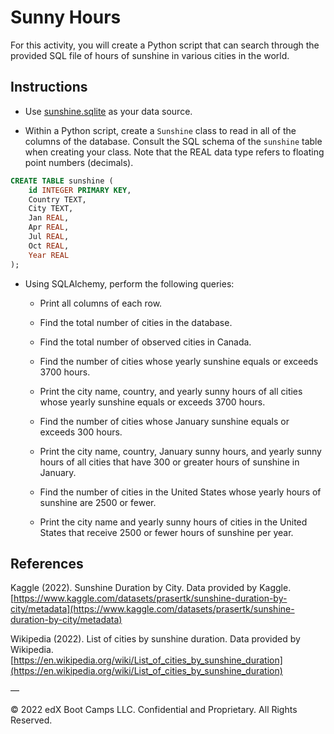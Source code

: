 # Sunny Hours

For this activity, you will create a Python script that can search through the provided SQL file of hours of sunshine in various cities in the world.

## Instructions

* Use [sunshine.sqlite](Resources/sunshine.sqlite) as your data source.

* Within a Python script, create a `Sunshine` class to read in all of the columns of the database. Consult the SQL schema of the `sunshine` table when creating your class. Note that the REAL data type refers to floating point numbers (decimals).

```sql
CREATE TABLE sunshine (
    id INTEGER PRIMARY KEY,
    Country TEXT,
    City TEXT,
    Jan REAL,
    Apr REAL,
    Jul REAL,
    Oct REAL,
    Year REAL
);
```

* Using SQLAlchemy, perform the following queries:

  * Print all columns of each row.

  * Find the total number of cities in the database.

  * Find the total number of observed cities in Canada.

  * Find the number of cities whose yearly sunshine equals or exceeds 3700 hours.

  * Print the city name, country, and yearly sunny hours of all cities whose yearly sunshine equals or exceeds 3700 hours.

  * Find the number of cities whose January sunshine equals or exceeds 300 hours.

  * Print the city name, country, January sunny hours, and yearly sunny hours of all cities that have 300 or greater hours of sunshine in January.

  * Find the number of cities in the United States whose yearly hours of sunshine are 2500 or fewer.

  * Print the city name and yearly sunny hours of cities in the United States that receive 2500 or fewer hours of sunshine per year.

## References

Kaggle (2022). Sunshine Duration by City. Data provided by Kaggle. [https://www.kaggle.com/datasets/prasertk/sunshine-duration-by-city/metadata](https://www.kaggle.com/datasets/prasertk/sunshine-duration-by-city/metadata)

Wikipedia (2022). List of cities by sunshine duration. Data provided by Wikipedia. [https://en.wikipedia.org/wiki/List_of_cities_by_sunshine_duration](https://en.wikipedia.org/wiki/List_of_cities_by_sunshine_duration)

—

© 2022 edX Boot Camps LLC. Confidential and Proprietary. All Rights Reserved.

